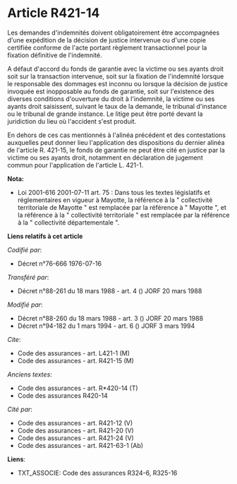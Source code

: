 # Article R421-14

Les demandes d'indemnités doivent obligatoirement être accompagnées d'une expédition de la décision de justice intervenue ou
d'une copie certifiée conforme de l'acte portant règlement transactionnel pour la fixation définitive de l'indemnité.

A défaut d'accord du fonds de garantie avec la victime ou ses ayants droit soit sur la transaction intervenue, soit sur la
fixation de l'indemnité lorsque le responsable des dommages est inconnu ou lorsque la décision de justice invoquée est
inopposable au fonds de garantie, soit sur l'existence des diverses conditions d'ouverture du droit à l'indemnité, la victime
ou ses ayants droit saisissent, suivant le taux de la demande, le tribunal d'instance ou le tribunal de grande instance. Le
litige peut être porté devant la juridiction du lieu où l'accident s'est produit.

En dehors de ces cas mentionnés à l'alinéa précédent et des contestations auxquelles peut donner lieu l'application des
dispositions du dernier alinéa de l'article R. 421-15, le fonds de garantie ne peut être cité en justice par la victime ou
ses ayants droit, notamment en déclaration de jugement commun pour l'application de l'article L. 421-1.

**Nota:**

- Loi 2001-616 2001-07-11 art. 75 : Dans tous les textes législatifs et réglementaires en vigueur à Mayotte, la référence à
la " collectivité territoriale de Mayotte " est remplacée par la référence à " Mayotte ", et la référence à la " collectivité
territoriale " est remplacée par la référence à la " collectivité départementale ".

**Liens relatifs à cet article**

_Codifié par_:

  - Décret n°76-666 1976-07-16

_Transféré par_:

  - Décret n°88-261 du 18 mars 1988 - art. 4 () JORF 20 mars 1988

_Modifié par_:

  - Décret n°88-260 du 18 mars 1988 - art. 3 () JORF 20 mars 1988
  - Décret n°94-182 du 1 mars 1994 - art. 6 () JORF 3 mars 1994

_Cite_:

  - Code des assurances - art. L421-1 (M)
  - Code des assurances - art. R421-15 (M)

_Anciens textes_:

  - Code des assurances - art. R*420-14 (T)
  - Code des assurances R420-14

_Cité par_:

  - Code des assurances - art. R421-12 (V)
  - Code des assurances - art. R421-20 (V)
  - Code des assurances - art. R421-24 (V)
  - Code des assurances - art. R421-63-1 (Ab)

**Liens**:

  - TXT_ASSOCIE: Code des assurances R324-6, R325-16

